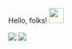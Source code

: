  Hello, folks! <img src="https://raw.githubusercontent.com/MartinHeinz/MartinHeinz/master/wave.gif" width="30px">
 
<img align="center" src="https://github-readme-stats.vercel.app/api?username=omer6167"/>


<img align="center" src="https://github-readme-stats.vercel.app/api/top-langs/?username=omer6167&theme=gradient"/>


<!--
**omer6167/omer6167** is a ✨ _special_ ✨ repository because its `README.md` (this file) appears on your GitHub profile.
 
 <img align="center" src="https://github-readme-stats.vercel.app/api/<CARD_TYPE>/?username=omer6167&theme=<Gradient>" />

https://github-readme-stats.vercel.app/api?username=yourusername&theme=highcontrast&show_icons=true&count_private=true)

### Hi there 👋


Here are some ideas to get you started:

- 🔭 I’m currently working on ...
- 🌱 I’m currently learning ...
- 👯 I’m looking to collaborate on ...
- 🤔 I’m looking for help with ...
- 💬 Ask me about ...
- 📫 How to reach me: ...
- 😄 Pronouns: ...
- ⚡ Fun fact: ...
-->
